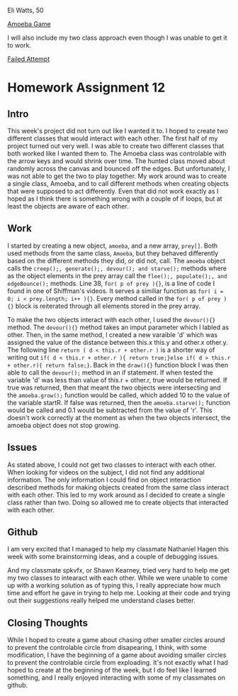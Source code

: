 Eli Watts, 50

[Amoeba Game](https://wattse13.github.io/120_work/hw_12/)

I will also include my two class approach even though I was unable to get it to work.

[Failed Attempt](https://wattse13.github.io/120_work/empty-example/)

# Homework Assignment 12

## Intro

This week's project did not turn out like I wanted it to. I hoped to create two different classes that would interact with each other. The first half of my project turned out very well. I was able to create two different classes that both worked like I wanted them to. The Amoeba class was controlable with the arrow keys and would shrink over time. The hunted class moved about randomly across the canvas and bounced off the edges. But unfortunately, I was not able to get the two to play together. My work around was to create a single class, Amoeba, and to call different methods when creating objects that were supposed to act differently. Even that did not work exactly as I hoped as I think there is something wrong with a couple of if loops, but at least the objects are aware of each other.

## Work

I started by creating a new object, `amoeba`, and a new array, `prey[]`. Both used methods from the same class, `Amoeba`, but they behaved differently based on the different methods they did, or did not, call. The `amoeba` object calls the `creep();, generate();, devour(); and starve();` methods where as the object elements in the prey array call the `flee();, populate();, and edgeBounce();` methods. Line 38, `for( p of prey ){}`, is a line of code I found in one of Shiffman's videos. It serves a similiar function as `for( i = 0; i < prey.length; i++ ){}`. Every method called in the `for( p of prey ){}` block is reiterated through all elements stored in the prey array.

To make the two objects interact with each other, I used the `devour(){}` method. The `devour(){}` method takes an imput parameter which I labled as other. Then, in the same method, I created a new varaible 'd' which was assigned the value of the distance between this.x this.y and other.x other.y. The following line `return ( d < this.r + other.r )` is a shorter way of writing out `if( d < this.r + other.r ){ return true;}else if( d > this.r + other.r){ return false;}`. Back in the `draw(){}` function block I was then able to call the `devour();` method in an if statement. If when tested the variable 'd' was less than value of this.r + other.r, true would be returned. If true was returned, then that meant the two objects were intersecting and the `amoeba.grow();` function would be called, which added 10 to the value of the variable startR. If false was returned, then the `amoeba.starve();` function would be called and 0.1 would be subtracted from the value of 'r'. This doesn't work correctly at the moment as when the two objects intersect, the amoeba object does not stop growing.

## Issues

As stated above, I could not get two classes to interact with each other. When looking for videos on the subject, I did not find any additional information. The only information I could find on object interaction described methods for making objects created from the same class interact with each other. This led to my work around as I decided to create a single class rather than two. Doing so allowed me to create objects that interacted with each other.

## Github

I am very excited that I managed to help my classmate Nathaniel Hagen this week with some brainstorming ideas, and a couple of debugging issues.

And my classmate spkvfx, or Shawn Kearney, tried very hard to help me get my two classes to intearact with each other. While we were unable to come up with a working solution as of typing this, I really appreciate how much time and effort he gave in trying to help me. Looking at their code and trying out their suggestions really helped me understand clases better.

## Closing Thoughts

While I hoped to create a game about chasing other smaller circles around to prevent the controlable circle from disapearing, I think, with some modification, I have the beginning of a game about avoiding smaller circles to prevent the controlable circle from exploading. It's not exactly what I had hoped to create at the beginning of the week, but I do feel like I learned something, and I really enjoyed interacting with some of my classmates on github. 
